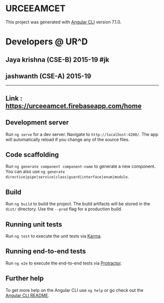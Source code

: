 # URCEEAMCET

This project was generated with [Angular CLI](https://github.com/angular/angular-cli) version 7.1.0.


# Developers @ UR^D
## Jaya krishna (CSE-B) 2015-19 #jk
## jashwanth (CSE-A) 2015-19
-------------------------------------------------------
Link : 
https://urceeamcet.firebaseapp.com/home
-------------------------------------------------------





## Development server

Run `ng serve` for a dev server. Navigate to `http://localhost:4200/`. The app will automatically reload if you change any of the source files.

## Code scaffolding

Run `ng generate component component-name` to generate a new component. You can also use `ng generate directive|pipe|service|class|guard|interface|enum|module`.

## Build

Run `ng build` to build the project. The build artifacts will be stored in the `dist/` directory. Use the `--prod` flag for a production build.

## Running unit tests

Run `ng test` to execute the unit tests via [Karma](https://karma-runner.github.io).

## Running end-to-end tests

Run `ng e2e` to execute the end-to-end tests via [Protractor](http://www.protractortest.org/).

## Further help

To get more help on the Angular CLI use `ng help` or go check out the [Angular CLI README](https://github.com/angular/angular-cli/blob/master/README.md).

